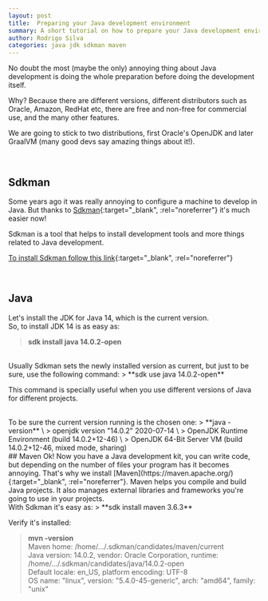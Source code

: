 ```yaml
---
layout: post
title:  Preparing your Java development environment
summary: A short tutorial on how to prepare your Java development environment         
author: Rodrigo Silva
categories: java jdk sdkman maven
---
```


No doubt the most (maybe the only) annoying thing about Java development is doing the whole preparation before doing the development itself.

Why? Because there are different versions, different distributors such as Oracle, Amazon, RedHat etc, there are free and non-free for commercial use, and the many other features.

We are going to stick to two distributions, first Oracle's OpenJDK and later GraalVM (many good devs say amazing things about it!).

<br/>

## Sdkman
Some years ago it was really annoying to configure a machine to develop in Java. 
But thanks to [Sdkman](https://sdkman.io/){:target="_blank", :rel="noreferrer"} it's much easier now!

Sdkman is a tool that helps to install development tools and more things related to Java development. 

[To install Sdkman follow this link](https://sdkman.io/install){:target="_blank", :rel="noreferrer"}

<br/>

## Java
Let's install the JDK for Java 14, which is the current version.  
So, to install JDK 14 is as easy as: 
> **sdk install java 14.0.2-open**
  
<br/>
Usually Sdkman sets the newly installed version as current, but just to be sure, use the following command: 
> **sdk use java 14.0.2-open**

This command is specially useful when you use different versions of Java for different projects. 

<br/>
To be sure the current version running is the chosen one:
> **java -version** \
> openjdk version "14.0.2" 2020-07-14 \
> OpenJDK Runtime Environment (build 14.0.2+12-46) \
> OpenJDK 64-Bit Server VM (build 14.0.2+12-46, mixed mode, sharing)

<br/>
## Maven
Ok! Now you have a Java development kit, you can write code, but depending on the number of files your program has it becomes annoying.
That's why we install [Maven](https://maven.apache.org/){:target="_blank", :rel="noreferrer"}.  
Maven helps you compile and build Java projects. It also manages external libraries and frameworks you're going to use in your projects.   
<br/>
With Sdkman it's easy as:
> **sdk install maven 3.6.3**

<br/>

Verify it's installed:
> **mvn -version**  
> Maven home: /home/.../.sdkman/candidates/maven/current \
  Java version: 14.0.2, vendor: Oracle Corporation, runtime: /home/.../.sdkman/candidates/java/14.0.2-open \
  Default locale: en_US, platform encoding: UTF-8 \
  OS name: "linux", version: "5.4.0-45-generic", arch: "amd64", family: "unix"
